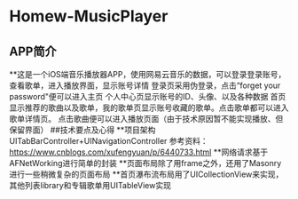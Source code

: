# Homew-MusicPlayer
## APP简介
**这是一个iOS端音乐播放器APP，使用网易云音乐的数据，可以登录登录账号，查看歌单，进入播放界面，显示账号详情
登录页采用伪登录，点击“forget your password"便可以进入主页
个人中心页显示账号的ID、头像、以及各种数据
首页显示推荐的歌曲以及歌单，我的歌单页显示账号收藏的歌单。点击歌单都可以进入歌单详情页。
点击歌曲便可以进入播放页面（由于技术原因暂不能实现播放、但保留界面）
##技术要点及心得
**项目架构 UITabBarController+UINavigationController
参考资料：https://www.cnblogs.com/xufengyuan/p/6440733.html
**网络请求基于AFNetWorking进行简单的封装
**页面布局除了用frame之外，还用了Masonry进行一些稍微复杂的页面布局
**首页瀑布流布局用了UICollectionView来实现，其他列表library和专辑歌单用UITableView实现




